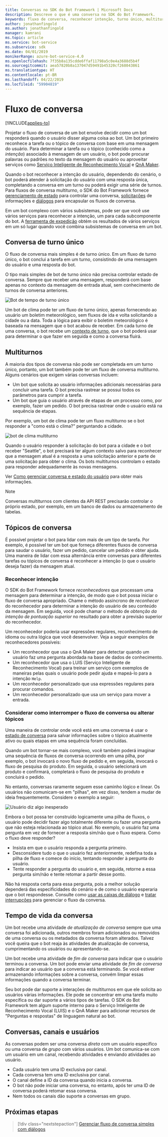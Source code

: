 ```yaml
---
title: Conversas no SDK do Bot Framework | Microsoft Docs
description: Descreve o que é uma conversa no SDK do Bot Framework.
keywords: fluxo de conversa, reconhecer intenção, turno único, multiturno, conversa de bot
author: jonathanfingold
ms.author: jonathanfingold
manager: kamrani
ms.topic: article
ms.service: bot-service
ms.subservice: sdk
ms.date: 04/01/2019
monikerRange: azure-bot-service-4.0
ms.openlocfilehash: 7f35b8a135cdde6ffaf11798a5c0e4a3688d5b4f
ms.sourcegitcommit: aea57820b8a137047d59491b45320cf268043861
ms.translationtype: HT
ms.contentlocale: pt-BR
ms.lasthandoff: 04/22/2019
ms.locfileid: "59904819"
---
```

# <a name="conversation-flow"></a>Fluxo de conversa
[!INCLUDE[applies-to](../includes/applies-to.md)]

Projetar o fluxo de conversa de um bot envolve decidir como um bot responderá quando o usuário disser alguma coisa ao bot. Um bot primeiro reconhece a tarefa ou o tópico de conversa com base em uma mensagem do usuário. Para determinar a tarefa ou o tópico (conhecido como a *intenção*) associado à mensagem de um usuário, o bot pode procurar palavras ou padrões no texto da mensagem do usuário ou aproveitar serviços como [Serviço Inteligente de Reconhecimento Vocal](bot-builder-concept-luis.md) e [QnA Maker](https://docs.microsoft.com/en-us/azure/cognitive-services/qnamaker/overview/overview).

Quando o bot reconhecer a intenção do usuário, dependendo do cenário, o bot poderá atender à solicitação do usuário com uma resposta única, completando a conversa em um turno ou poderá exigir uma série de turnos. Para fluxos de conversa multiturno, o SDK do Bot Framework fornece [gerenciamento de estado](./bot-builder-howto-v4-state.md) para controlar uma conversa, [solicitações](bot-builder-prompts.md) de informações e [diálogos](bot-builder-dialog-manage-conversation-flow.md) para encapsular os fluxos de conversa.

Em um bot complexo com vários subsistemas, pode ser que você use vários serviços para reconhecer a intenção, um para cada subcomponente do bot. A [ferramenta de expedição](bot-builder-tutorial-dispatch.md) obtém os resultados de vários serviços em um só lugar quando você combina subsistemas de conversa em um bot.

<!-- 
A conversation identifies a series of activities sent between a bot and a user on a specific channel and represents an interaction between one or more bots and either a _direct_ conversation with a specific user or a _group_ conversation with multiple users.
A bot communicates with a user on a channel by receiving activities from, and sending activities to the user.

- Each user has an ID that is unique per channel.
- Each conversation has an ID that is unique per channel.
- The channel sets the conversation ID when it starts the conversation.
- The bot cannot start a conversation; however, once it has a conversation ID, it can resume that conversation.
- Not all channels support group conversations.
-->

## <a name="single-turn-conversation"></a>Conversa de turno único

O fluxo de conversa mais simples é de turno único. Em um fluxo de turno único, o bot conclui a tarefa em um turno, consistindo de uma mensagem do usuário e uma resposta do bot.

<!-- The following isn't always true, it's a generalization -->

O tipo mais simples de bot de turno único não precisa controlar estado de conversa. Sempre que receber uma mensagem, responderá com base apenas no contexto da mensagem de entrada atual, sem conhecimento de turnos de conversa anteriores.

![Bot de tempo de turno único](./media/concept-conversation/weather-single-turn.png)

Um bot de clima pode ter um fluxo de turno único, apenas fornecendo ao usuário um boletim meteorológico, sem fluxos de ida e volta solicitando a cidade ou a data. Toda a lógica para exibir o boletim meteorológico é baseada na mensagem que o bot acabou de receber. Em cada turno de uma conversa, o bot recebe um [contexto de turno](bot-builder-concept-activity-processing.md#turn-context), que o bot poderá usar para determinar o que fazer em seguida e como a conversa fluirá.

## <a name="multiple-turns"></a>Multiturnos

A maioria dos tipos de conversa não pode ser completada em um turno único, portanto, um bot também pode ter um fluxo de conversa multiturno. Alguns cenários que exigem várias conversas incluem:

* Um bot que solicita ao usuário informações adicionais necessárias para concluir uma tarefa. O bot precisa rastrear se possui todos os parâmetros para cumprir a tarefa.
* Um bot que guia o usuário através de etapas de um processo como, por exemplo, fazer um pedido. O bot precisa rastrear onde o usuário está na sequência de etapas.

Por exemplo, um bot de clima pode ter um fluxo multiturno se o bot responder a "como está o clima?" perguntando a cidade.

![bot de clima multiturno](./media/concept-conversation/weather-multi-turn.png)

Quando o usuário responder à solicitação do bot para a cidade e o bot receber "Seattle", o bot precisará ter algum contexto salvo para reconhecer que a mensagem atual é a resposta a uma solicitação anterior e parte de uma solicitação para obter o clima. Os bots multiturnos controlam o estado para responder adequadamente às novas mensagens.

Ver [Como gerenciar conversa e estado do usuário](bot-builder-howto-v4-state.md) para obter mais informações.

> [!NOTE]
> Conversas multiturnos com clientes da API REST precisarão controlar o próprio estado, por exemplo, em um banco de dados ou armazenamento de tabelas.

## <a name="conversation-topics"></a>Tópicos de conversa

É possível projetar o bot para lidar com mais de um tipo de tarefa. Por exemplo, é possível ter um bot que forneça diferentes fluxos de conversa para saudar o usuário, fazer um pedido, cancelar um pedido e obter ajuda. Uma maneira de lidar com essa alternância entre conversas para diferentes tarefas ou tópicos de conversa é reconhecer a intenção (o que o usuário deseja fazer) da mensagem atual.

### <a name="recognize-intent"></a>Reconhecer intenção

O SDK do Bot Framework fornece _reconhecedores_ que processam uma mensagem para determinar a intenção, de modo que o bot possa iniciar o fluxo de conversa apropriado. Chame o método assíncrono de _reconhecer_ do reconhecedor para determinar a intenção do usuário de seu conteúdo da mensagem. Em seguida, você pode chamar o método de _obtenção da intenção de pontuação superior_ no resultado para obter a previsão superior do reconhecedor.

Um reconhecedor poderia usar expressões regulares, reconhecimento de idioma ou outra lógica que você desenvolver. Veja a seguir exemplos de reconhecedores possíveis:

* Um reconhecedor que usa o QnA Maker para detectar quando um usuário faz uma pergunta abordada na base de dados de conhecimento.
* Um reconhecedor que usa o LUIS (Serviço Inteligente de Reconhecimento Vocal) para treinar um serviço com exemplos de maneiras pelas quais o usuário pode pedir ajuda e mapeá-lo para a intenção `Help`.
* Um reconhecedor personalizado que usa expressões regulares para procurar comandos.
* Um reconhecedor personalizado que usa um serviço para mover a entrada.

### <a name="consider-how-to-interrupt-conversation-flow-or-change-topics"></a>Considerar como interromper o fluxo de conversa ou alterar tópicos

Uma maneira de controlar onde você está em uma conversa é usar o [estado de conversa](bot-builder-howto-v4-state.md) para salvar informações sobre o tópico atualmente ativo ou quais etapas em uma sequência foram concluídas.

Quando um bot tornar-se mais complexo, você também poderá imaginar uma sequência de fluxos de conversa ocorrendo em uma pilha, por exemplo, o bot invocará o novo fluxo de pedido e, em seguida, invocará o fluxo de pesquisa do produto. Em seguida, o usuário selecionará um produto e confirmará, completará o fluxo de pesquisa do produto e concluirá o pedido.

No entanto, conversas raramente seguem esse caminho lógico e linear. Os usuários não comunicam-se em "pilhas", em vez disso, tendem a mudar de ideia frequentemente. Considere o exemplo a seguir:

![Usuário diz algo inesperado](./media/concept-conversation/interruption.png)

Embora o bot possa ter construído logicamente uma pilha de fluxos, o usuário pode decidir fazer algo totalmente diferente ou fazer uma pergunta que não esteja relacionada ao tópico atual. No exemplo, o usuário faz uma pergunta em vez de fornecer a resposta sim/não que o fluxo espera. Como o fluxo deve responder?

* Insista em que o usuário responda a pergunta primeiro.
* Desconsidere tudo o que o usuário fez anteriormente, redefina toda a pilha de fluxo e comece do início, tentando responder à pergunta do usuário.
* Tente responder a pergunta do usuário e, em seguida, retorne a essa pergunta sim/não e tente retomar a partir desse ponto.

Não há resposta certa para essa pergunta, pois a melhor solução dependerá das especificidades do cenário e de como o usuário esperaria que o bot respondesse. Consulte como [usar as caixas de diálogo](bot-builder-dialog-manage-conversation-flow.md) e [tratar interrupções](bot-builder-howto-handle-user-interrupt.md) para gerenciar o fluxo da conversa.

## <a name="conversation-lifetime"></a>Tempo de vida da conversa

<!-- Note: these activities are dependent on whether the channel actually sends them. Also, we should add links -->
Um bot recebe uma atividade _de atualização de conversa_ sempre que uma conversa foi adicionada, outros membros foram adicionados ou removidos de uma conversa ou os metadados da conversa foram alterados.
Talvez você queira que o bot reaja às atividades de atualização de conversa, cumprimentando os usuários ou apresentando-se.

Um bot recebe uma atividade de _fim de conversa_ para indicar que o usuário terminou a conversa. Um bot pode enviar uma atividade de _fim de conversa_ para indicar ao usuário que a conversa está terminando.
Se você estiver armazenando informações sobre a conversa, convém limpar essas informações quando a conversa terminar.

<!--  Types of conversations -->

Seu bot pode dar suporte a interações de multiturnos em que ele solicita ao usuários várias informações. Ele pode se concentrar em uma tarefa muito específica ou dar suporte a vários tipos de tarefas.
O SDK do Bot Framework tem algum suporte interno para o Serviço Inteligente de Reconhecimento Vocal (LUIS) e o QnA Maker para adicionar recursos de "Perguntas e respostas" de linguagem natural ao bot.

## <a name="conversations-channels-and-users"></a>Conversas, canais e usuários

As conversas podem ser uma conversa _direta_ com um usuário específico ou uma conversa de _grupo_ com vários usuários.
Um bot comunica-se com um usuário em um canal, recebendo atividades e enviando atividades ao usuário.

* Cada usuário tem uma ID exclusiva por canal.
* Cada conversa tem uma ID exclusiva por canal.
* O canal define a ID da conversa quando inicia a conversa.
* O bot não pode iniciar uma conversa, no entanto, após ter uma ID de conversa poderá retomar essa conversa.
* Nem todos os canais dão suporte a conversas em grupo.

## <a name="next-steps"></a>Próximas etapas

> [!div class="nextstepaction"]
> [Gerenciar fluxo de conversa simples com diálogos](bot-builder-dialog-manage-conversation-flow.md)

<!-- In addition, your bot can send activities back to the user, either _proactively_, in response to internal logic, or _reactively_, in response to an activity from the user or channel.-->
<!--TODO: Link to messaging how tos.-->
